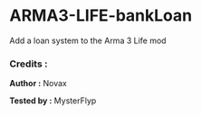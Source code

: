 # ARMA3-LIFE-bankLoan
Add a loan system to the Arma 3 Life mod


### Credits :
**Author :** Novax

**Tested by :** MysterFlyp

